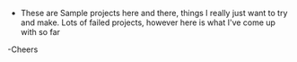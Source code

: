 * These are Sample projects here and there, things I really just want to try and make. Lots of failed projects, however here is what I've come up with so far

-Cheers
